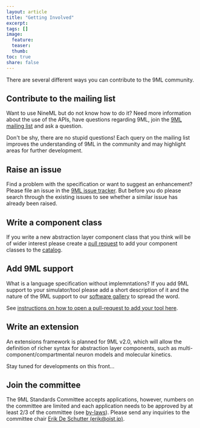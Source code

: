 ```yaml
---
layout: article
title: "Getting Involved"
excerpt:
tags: []
image:
  feature:
  teaser:
  thumb:
toc: true
share: false
---
```


There are several different ways you can contribute to the 9ML community.

## Contribute to the mailing list

Want to use NineML but do not know how to do it? Need more information about the use of the APIs, have questions regarding 9ML, join the [9ML mailing list](http://lists.incf.org/mailman/listinfo/nineml-users) and ask a question.

Don't be shy, there are no stupid questions! Each query on the mailing list improves the understanding of 9ML in the community and may highlight areas for further development.

## Raise an issue

Find a problem with the specification or want to suggest an enhancement? Please file an issue in the [9ML issue tracker](https://github.com/INCF/nineml/issues). But before you do please search through the existing issues to see whether a similar issue has already been raised.

## Write a component class

If you write a new abstraction layer component class that you think will be of wider interest please create a [pull request](https://help.github.com/articles/using-pull-requests/) to add your component classes to the [catalog](https://github.com/INCF/nineml/tree/master/catalog).

## Add 9ML support

What is a language specification without implemntations? If you add 9ML support to your simulator/tool please add a short description of it and the nature of the 9ML support to
our [software gallery]({{site.url}}/software/) to spread the word.

See [instructions on how to open a pull-request to add your tool here]({{site.url}}/software/add_your_tool.html).

## Write an extension

An extensions framework is planned for 9ML v2.0, which will allow the definition of richer syntax for abstraction layer components, such as multi-component/compartmental neuron models and molecular kinetics.

Stay tuned for developments on this front...


## Join the committee

The 9ML Standards Committee accepts applications, however, numbers on the committee are limited and each application needs to be approved by at least 2/3 of the committee (see [by-laws](http://nineml.net/by-laws/)). Please send any inquiries to the committee chair [Erik De Schutter (erik@oist.jp)](mailto:erik@oist.jp).
 

